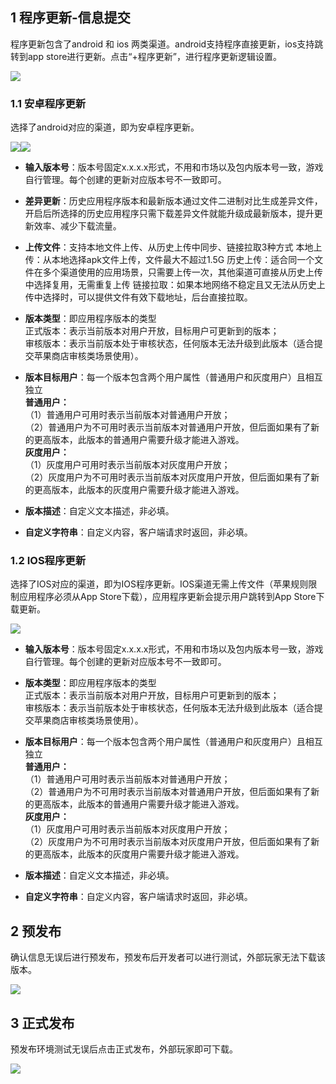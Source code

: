 ## 1 程序更新-信息提交
程序更新包含了android 和 ios 两类渠道。android支持程序直接更新，ios支持跳转到app store进行更新。点击“+程序更新”，进行程序更新逻辑设置。

![](http://imgcache.tce.fsphere.cn/image/mc.qcloudimg.com/static/img/bba4c21fad759e92907fbc335b31965d/yingyongchengxu%2B.png)

### 1.1 安卓程序更新

选择了android对应的渠道，即为安卓程序更新。

![](http://imgcache.tce.fsphere.cn/image/mc.qcloudimg.com/static/img/ecce7a75f2b8852fe15345a8235edd02/ad-apk1.png)![](http://imgcache.tce.fsphere.cn/image/mc.qcloudimg.com/static/img/9453b27e85ff8dedc7f460f72d77f286/ad-apk2.png)

- **输入版本号**：版本号固定x.x.x.x形式，不用和市场以及包内版本号一致，游戏自行管理。每个创建的更新对应版本号不一致即可。

- **差异更新**：历史应用程序版本和最新版本通过文件二进制对比生成差异文件，开启后所选择的历史应用程序只需下载差异文件就能升级成最新版本，提升更新效率、减少下载流量。

- **上传文件**：支持本地文件上传、从历史上传中同步、链接拉取3种方式 本地上传：从本地选择apk文件上传，文件最大不超过1.5G 历史上传：适合同一个文件在多个渠道使用的应用场景，只需要上传一次，其他渠道可直接从历史上传中选择复用，无需重复上传 链接拉取：如果本地网络不稳定且又无法从历史上传中选择时，可以提供文件有效下载地址，后台直接拉取。

- **版本类型**：即应用程序版本的类型    
正式版本：表示当前版本对用户开放，目标用户可更新到的版本；  
审核版本：表示当前版本处于审核状态，任何版本无法升级到此版本（适合提交苹果商店审核类场景使用）。

- **版本目标用户**：每一个版本包含两个用户属性（普通用户和灰度用户）且相互独立   
**普通用户：**  
（1）普通用户可用时表示当前版本对普通用户开放；  
（2）普通用户为不可用时表示当前版本对普通用户开放，但后面如果有了新的更高版本，此版本的普通用户需要升级才能进入游戏。   
**灰度用户：**  
（1）灰度用户可用时表示当前版本对灰度用户开放；  
（2）灰度用户为不可用时表示当前版本对灰度用户开放，但后面如果有了新的更高版本，此版本的灰度用户需要升级才能进入游戏。

- **版本描述**：自定义文本描述，非必填。

- **自定义字符串**：自定义内容，客户端请求时返回，非必填。




### 1.2  IOS程序更新

选择了IOS对应的渠道，即为IOS程序更新。IOS渠道无需上传文件（苹果规则限制应用程序必须从App Store下载），应用程序更新会提示用户跳转到App Store下载更新。

![](http://imgcache.tce.fsphere.cn/image/mc.qcloudimg.com/static/img/e9c3b37d333c2790a30c0cc937885f2b/image.png)

- **输入版本号**：版本号固定x.x.x.x形式，不用和市场以及包内版本号一致，游戏自行管理。每个创建的更新对应版本号不一致即可。


- **版本类型**：即应用程序版本的类型    
正式版本：表示当前版本对用户开放，目标用户可更新到的版本；  
审核版本：表示当前版本处于审核状态，任何版本无法升级到此版本（适合提交苹果商店审核类场景使用）。

- **版本目标用户**：每一个版本包含两个用户属性（普通用户和灰度用户）且相互独立   
**普通用户：**  
（1）普通用户可用时表示当前版本对普通用户开放；  
（2）普通用户为不可用时表示当前版本对普通用户开放，但后面如果有了新的更高版本，此版本的普通用户需要升级才能进入游戏。   
**灰度用户：**  
（1）灰度用户可用时表示当前版本对灰度用户开放；  
（2）灰度用户为不可用时表示当前版本对灰度用户开放，但后面如果有了新的更高版本，此版本的灰度用户需要升级才能进入游戏。

- **版本描述**：自定义文本描述，非必填。

- **自定义字符串**：自定义内容，客户端请求时返回，非必填。


## 2 预发布

确认信息无误后进行预发布，预发布后开发者可以进行测试，外部玩家无法下载该版本。

![](http://imgcache.tce.fsphere.cn/image/mc.qcloudimg.com/static/img/5519c6daad6ba99aa1cf7a0411981359/image.png)


## 3 正式发布

预发布环境测试无误后点击正式发布，外部玩家即可下载。

![](http://imgcache.tce.fsphere.cn/image/mc.qcloudimg.com/static/img/619ff84eddc29bdf54938fb940b6e7d8/zhengshifabu.png)